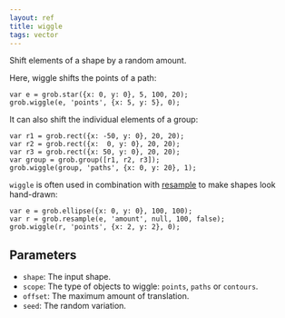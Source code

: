 ```yaml
---
layout: ref
title: wiggle
tags: vector
---
```

Shift elements of a shape by a random amount.

Here, wiggle shifts the points of a path:

    var e = grob.star({x: 0, y: 0}, 5, 100, 20);
    grob.wiggle(e, 'points', {x: 5, y: 5}, 0);

It can also shift the individual elements of a group:

    var r1 = grob.rect({x: -50, y: 0}, 20, 20);
    var r2 = grob.rect({x:  0, y: 0}, 20, 20);
    var r3 = grob.rect({x: 50, y: 0}, 20, 20);
    var group = grob.group([r1, r2, r3]);
    grob.wiggle(group, 'paths', {x: 0, y: 20}, 1);

`wiggle` is often used in combination with [resample](/ref/resample.html) to make shapes look hand-drawn:

    var e = grob.ellipse({x: 0, y: 0}, 100, 100);
    var r = grob.resample(e, 'amount', null, 100, false);
    grob.wiggle(r, 'points', {x: 2, y: 2}, 0);

## Parameters
- `shape`: The input shape.
- `scope`: The type of objects to wiggle: `points`, `paths` or `contours`.
- `offset`: The maximum amount of translation.
- `seed`: The random variation.
